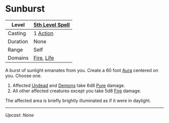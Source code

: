 # Sunburst

| Level    | [5th Level Spell](5th%20Level%20Spells.md)                                   |
| -------- | ---------------------------------------------------------------------------- |
| Casting  | 1 [Action](../../../../Game%20Procedures/Core%20Procedures/Action.md)        |
| Duration | None                                                                         |
| Range    | Self                                                                         |
| Domains  | [Fire](../../Spell%20Domains/Fire.md), [Life](../../Spell%20Domains/Life.md) |

A burst of sunlight emanates from you. Create a 60 foot [Aura](../../Areas%20of%20Effect/Aura.md) centered on you. Choose one.

1. Affected [Undead](../../../../Resources%20for%20GMs/Creatures/Creature%20Types/Undead.md) and [Demons](../../../../Resources%20for%20GMs/Creatures/Creature%20Types/Demon.md) take 6d8 [Pure](../../../../Game%20Procedures/Combat/Damage%20Types/Pure.md) damage.
2. All other affected creatures except you take 5d8 [Fire](../../../../Game%20Procedures/Combat/Damage%20Types/Fire.md) damage.

The affected area is briefly brightly illuminated as if it were in daylight.

---
*Upcast: None*

